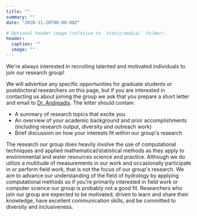 ```yaml
---
title: ""
summary: ""
date: "2020-11-20T00:00:00Z"

# Optional header image (relative to `static/media/` folder).
header:
  caption: ""
  image: ""
---
```


We're always interested in recruiting talented and motivated individuals to join our research group!


<!-- {{% callout note %}} -->
<!-- Postdoctoral researcher position available for the Future of Aquatic Flows project on Machine Learning and Hydrology. -->

<!-- There is no formal deadline and applications will be reviewed until the position is filled, see details {{% staticref "../uploads/foaf_postdoc_ad.pdf" "newtab" %}}here{{% /staticref %}}. -->
<!-- {{% /callout %}} -->

We will advertise any specific opportunities for graduate students or postdoctoral researchers on this page, but if you are interested in contacting us about joining the group we ask that you prepare a short letter and email to [Dr. Andreadis](mailto:kandread@umass.edu). The letter should contain:

  * A summary of research topics that excite you.
  * An overview of your academic background and prior accomplishments (including research output, diversity and outreach work)
  * Brief discussion on how your interests fit within our group's research

The research our group does heavily involve the use of computational techniques and applied mathematical/statistical methods as they apply to environmental and water resources science and practice. Although we do utilize a multitude of measurements in our work and occasionally participate in or perform field work, that is not the focus of our group's research. We aim to advance our understanding of the field of hydrology by applying computational methods so if you're primarily interested in field work or computer science our group is probably not a good fit. Researchers who join our group are expected to be motivated, driven to learn and share their knowledge, have excellent communication skills, and be committed to diversity and inclusiveness.
